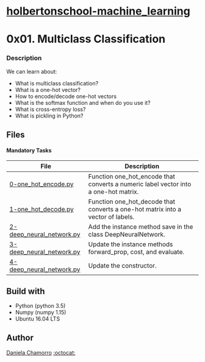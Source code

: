 # [holbertonschool-machine_learning](https://github.com/dalexach/holbertonschool-machine_learning)

# 0x01. Multiclass Classification
### Description 
We can learn about:

- What is multiclass classification?
- What is a one-hot vector?
- How to encode/decode one-hot vectors
- What is the softmax function and when do you use it?
- What is cross-entropy loss?
- What is pickling in Python?


## Files
#### Mandatory Tasks

| File | Description |
| ------ | ------ |
| [0-one_hot_encode.py](0-one_hot_encode.py) | Function one_hot_encode that converts a numeric label vector into a one-hot matrix. |
| [1-one_hot_decode.py](1-one_hot_decode.py) | Function one_hot_decode that converts a one-hot matrix into a vector of labels. |
| [2-deep_neural_network.py](2-deep_neural_network.py) | Add the instance method save in the class DeepNeuralNetwork. |
| [3-deep_neural_network.py](3-deep_neural_network.py) | Update the instance methods forward_prop, cost, and evaluate. |
| [4-deep_neural_network.py](4-deep_neural_network.py) | Update the constructor. |

## Build with
- Python (python 3.5)
- Numpy (numpy 1.15)
- Ubuntu 16.04 LTS

## Author

[Daniela Chamorro](https://www.linkedin.com/in/dalexach/) [:octocat:](https://github.com/dalexach)

